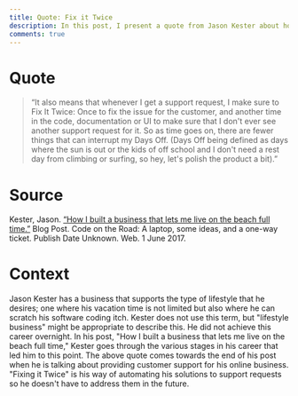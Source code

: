```yaml
---
title: Quote: Fix it Twice
description: In this post, I present a quote from Jason Kester about how he handles fixing customer support requests for his online businesses.
comments: true
---
```


# Quote
> “It also means that whenever I get a support request, I make sure to Fix It Twice: Once to fix the issue for the customer, and another time in the code, documentation or UI to make sure that I don't ever see another support request for it. So as time goes on, there are fewer things that can interrupt my Days Off. (Days Off being defined as days where the sun is out or the kids of off school and I don't need a rest day from climbing or surfing, so hey, let's polish the product a bit).”

# Source
Kester, Jason. [“How I built a business that lets me live on the beach full time.”][link] Blog Post. Code on the Road: A laptop, some ideas, and a one-way ticket. Publish Date Unknown. Web. 1 June 2017.

# Context
Jason Kester has a business that supports the type of lifestyle that he desires; one where his vacation time is not limited but also where he can scratch his software coding itch.  Kester does not use this term, but "lifestyle business" might be appropriate to describe this.  He did not achieve this career overnight.  In his post, "How I built a business that lets me live on the beach full time," Kester goes through the various stages in his career that led him to this point.  The above quote comes towards the end of his post when he is talking about providing customer support for his online business.  "Fixing it Twice" is his way of automating his solutions to support requests so he doesn't have to address them in the future.


[lifestyle-business]: https://en.wikipedia.org/wiki/Lifestyle_business
[link]: http://www.expatsoftware.com/Articles/guy-on-the-beach-with-a-laptop.html
